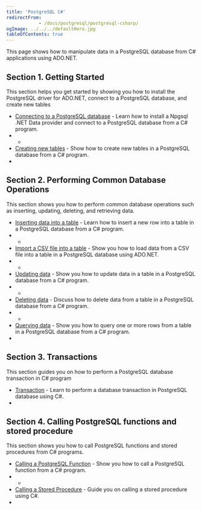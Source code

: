 ```yaml
---
title: 'PostgreSQL C#'
redirectFrom: 
            - /docs/postgresql/postgresql-csharp/
ogImage: ../../../defaultHero.jpg
tableOfContents: true
---
```


This page shows how to manipulate data in a PostgreSQL database from C# applications using ADO.NET.




## Section 1. Getting Started



This section helps you get started by showing you how to install the PostgreSQL driver for ADO.NET, connect to a PostgreSQL database, and create new tables



- [Connecting to a PostgreSQL database](https://www.postgresqltutorial.com/postgresql-csharp/postgresql-csharp-connect/) - Learn how to install a Npgsql .NET Data provider and connect to a PostgreSQL database from a C# program.
- -
- [Creating new tables](https://www.postgresqltutorial.com/postgresql-csharp/postgresql-csharp-create-table/) - Show how to create new tables in a PostgreSQL database from a C# program.
- 




## Section 2. Performing Common Database Operations



This section shows you how to perform common database operations such as inserting, updating, deleting, and retrieving data.



- [Inserting data into a table](https://www.postgresqltutorial.com/postgresql-csharp/postgresql-csharp-insert/) - Learn how to insert a new row into a table in a PostgreSQL database from a C# program.
- -
- [Import a CSV file into a table](https://www.postgresqltutorial.com/postgresql-csharp/postgresql-csharp-import-csv-file/) - Show you how to load data from a CSV file into a table in a PostgreSQL database using ADO.NET.
- -
- [Updating data](https://www.postgresqltutorial.com/postgresql-csharp/postgresql-csharp-update/) - Show you how to update data in a table in a PostgreSQL database from a C# program.
- -
- [Deleting data](https://www.postgresqltutorial.com/postgresql-csharp/postgresql-csharp-delete/) - Discuss how to delete data from a table in a PostgreSQL database from a C# program.
- -
- [Querying data](https://www.postgresqltutorial.com/postgresql-csharp/postgresql-csharp-select/) - Show you how to query one or more rows from a table in a PostgreSQL database from a C# program.
- 




## Section 3. Transactions



This section guides you on how to perform a PostgreSQL database transaction in C# program



- [Transaction](https://www.postgresqltutorial.com/postgresql-csharp/postgresql-csharp-transaction/) - Learn to perform a database transaction in PostgreSQL database using C#.
- 




## Section 4. Calling PostgreSQL functions and stored procedure



This section shows you how to call PostgreSQL functions and stored procedures from C# programs.



- [Calling a PostgreSQL Function](https://www.postgresqltutorial.com/postgresql-csharp/postgresql-csharp-call-postgresql-function/) - Show you how to call a PostgreSQL function from a C# program.
- -
- [Calling a Stored Procedure](https://www.postgresqltutorial.com/postgresql-csharp/postgresql-csharp-call-a-stored-procedure/) - Guide you on calling a stored procedure using C#.
- 

